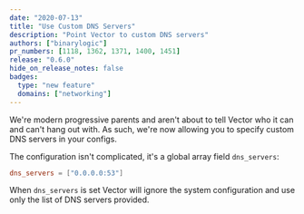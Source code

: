 ```yaml
---
date: "2020-07-13"
title: "Use Custom DNS Servers"
description: "Point Vector to custom DNS servers"
authors: ["binarylogic"]
pr_numbers: [1118, 1362, 1371, 1400, 1451]
release: "0.6.0"
hide_on_release_notes: false
badges:
  type: "new feature"
  domains: ["networking"]
---
```


We're modern progressive parents and aren't about to tell Vector who it can and
can't hang out with. As such, we're now allowing you to specify custom DNS
servers in your configs.

<!--more-->

The configuration isn't complicated, it's a global array field `dns_servers`:

```toml
dns_servers = ["0.0.0.0:53"]
```

When `dns_servers` is set Vector will ignore the system configuration and use
only the list of DNS servers provided.
